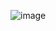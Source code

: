 <!--- - 👋 Hi, I’m Leela Sankhar
- 👀 I’m interested in anime, startups
- 🌱 I’m currently learning python and data science for academic purpose  
- 💞️ I’m looking to collaborate on intresting projects/start up ideas
- 📫 Reach me via [Twitter](https://twitter.com/otaku_leelu)

-nothing much to say! still hello worlding 🥲
-update(8-march-2022):i often question why i and this github profile exist. 

otaku-leelu/otaku-leelu is a ✨ special ✨ repository because its `README.md` (this file) appears on your GitHub profile.
You can click the Preview link to take a look at your changes.
--->

![image](https://github.com/otaku-leelu/otaku-leelu/assets/91820515/bfb03166-61b1-4118-8bcb-b16fa9688c99)
